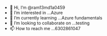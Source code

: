 - 👋 Hi, I’m @ram13md1a0459
- 👀 I’m interested in ...Azure 
- 🌱 I’m currently learning ...Azure fundamentals
- 💞️ I’m looking to collaborate on ...testing
- 📫 How to reach me ...6302861047

<!---
ram13md1a0459/ram13md1a0459 is a ✨ special ✨ repository because its `README.md` (this file) appears on your GitHub profile.
You can click the Preview link to take a look at your changes.
--->
